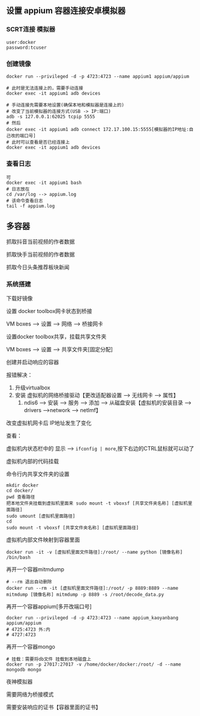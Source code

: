 

## 设置 appium 容器连接安卓模拟器

### SCRT连接 模拟器

```
user:docker
password:tcuser
```

### 创建镜像

```
docker run --privileged -d -p 4723:4723 --name appium1 appium/appium
```

```
# 此时是无法连接上的，需要手动连接
docker exec -it appium1 adb devices
```

```
# 手动连接先需要本地设置(确保本地和模拟器是连接上的)
# 改变了当前模拟器的连接方式(USB -> IP:端口)
adb -s 127.0.0.1:62025 tcpip 5555
# 然后
docker exec -it appium1 adb connect 172.17.100.15:5555[模拟器的IP地址:自己改的端口号]
# 此时可以查看是否已经连接上
docker exec -it appium1 adb devices
```

### 查看日志

```
可
docker exec -it appium1 bash
# 日志放在 
cd /var/log --> appium.log
# 该命令查看日志
tail -f appium.log
```



## 多容器

抓取抖音当前视频的作者数据

抓取快手当前视频的作者数据

抓取今日头条推荐板块新闻

### 系统搭建

下载好镜像

设置 docker toolbox网卡状态到桥接

VM boxes --> 设置 --> 网络 --> 桥接网卡

设置docker toolbox共享，挂载共享文件夹

VM boxes --> 设置 --> 共享文件夹[固定分配]

创建并启动响应的容器

报错解决：

1. 升级virtualbox
2. 安装 虚拟机的网络桥接驱动【更改适配器设置 --> 无线网卡 --> 属性】
   1. ndis6 --> 安装  --> 服务 --> 添加 --> 从磁盘安装【虚拟机的安装目录 --> drivers -->network --> netlmf】

改变虚拟机网卡后 IP地址发生了变化

查看：

虚拟机内状态栏中的 显示 --> `ifconfig | more`,按下右边的CTRL鼠标就可以动了

虚拟机内部的代码挂载

命令行内共享文件夹的设置

```
mkdir docker
cd docker/
pwd 查看路径
把本地文件夹挂载到虚拟机里面来 sudo mount -t vboxsf [共享文件夹名称] [虚拟机里面路径]
sudo umount [虚拟机里面路径]
cd
sudo mount -t vboxsf [共享文件夹名称] [虚拟机里面路径]
```

虚拟机内部文件映射到容器里面

```
docker run -it -v [虚拟机里面文件路径]:/root/ --name python [镜像名称] /bin/bash
```

再开一个容器mitmdump

```
# --rm 退出自动删除
docker run --rm -it [虚拟机里面文件路径]:/root/ -p 8889:8889 --name mitmdump [镜像名称] mitmdump -p 8889 -s /root/decode_data.py
```

再开一个容器appium[多开改端口号]

```
docker run --privileged -d -p 4723:4723 --name appium_kaoyanbang appium/appium
# 4725:4723 外:内
# 4727:4723
```

再开一个容器mongo

```
# 挂载：需要将db文件 挂载到本地磁盘上
docker run -p 27017:27017 -v /home/docker/docker:/root/ -d --name mongodb mongo
```

夜神模拟器

需要网络为桥接模式

需要安装响应的证书【容器里面的证书】

